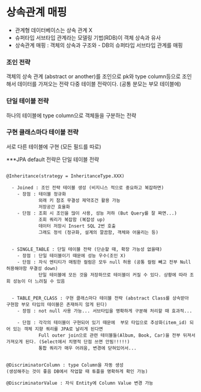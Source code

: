 # 상속관계 매핑

- 관계형 데이터베이스는 상속 관계 X
- 슈퍼타입 서브타입 관계라는 모델링 기법(RDB)이 객체 상속과 유사
- 상속관계 매핑 : 객체의 상속과 구조와 - DB의 슈퍼타입 서브타입 관계를 매핑


### 조인 전략
  객체의 상속 관계 (abstract or another)를 조인으로 pk와 type column등으로 조인해서 데이터를 가져오는 전략
  다중 테이블 전략이다. (공통 분모는 부모 테이블에)

### 단일 테이블 전략
  하나의 테이블에 type column으로 객체들을 구분하는 전략

### 구현 클래스마다 테이블 전략
  서로 다른 테이블에 구현 (모든 필드를 따로)



***JPA default 전략은 단일 테이블 전략


```

@Inheritance(strategy = InheritanceType.XXX)

  - Joined : 조인 전략 테이블 생성 (비지니스 적으로 중요하고 복잡하면)
    - 장점 : 테이블 정규화
            외래 키 참조 무결성 제약조건 활용 가능
            저장공간 효율화
    - 단점 : 조회 시 조인을 많이 사용, 성능 저하 (But Query를 잘 짜면...)
            조회 쿼리가 복잡함 (복잡성 up)
            데이터 저장시 Insert SQL 2번 호출
            그래도 정석 (정규화, 설계의 깔끔함, 객체와 어울리는 등)


  - SINGLE_TABLE : 단일 테이블 전략 (단순할 때, 확장 가능성 없을때)
    - 장점 : 단일 테이블이기 때문에 성능 우수(조인 X)
    - 단점 : 자식 엔티티가 매핑한 컬럼은 모두 null 허용 (공통 컬럼 빼고 전부 Null 허용해야함 무결성 down)
            단일 테이블에 모든 것을 저장하므로 테이블이 커질 수 있다. 상황에 따라 조회 성능이 더 느려질 수 있음


  - TABLE_PER_CLASS : 구현 클래스마다 테이블 전략 (abstract Class를 상속받아 구현함 부모 타입의 테이블은 존재하지 않게 된다)
    - 장점 : not null 사용 가능... 서브타입을 명확하게 구분해 처리할 때 효과적...

    - 단점 : 각각의 테이블이 구현되어 있기 때문에  부모 타입으로 추상화(item_id) 되어 있는 객체 지향 쿼리를 JPA로 날리게 된다면
            Full outer join으로 관련 테이블들(Album, Book, Car)을 전부 뒤져서 가져오게 된다. (Select에서 치명적 단점 쓰면 안됨!!!!!)
            통합 쿼리가 매우 어려움, 변경에 닫혀있어서...


@DiscriminatorColumn : type Column을 자동 생성
(생성해주는 것이 좋음 DB에서 작업할 때 튜플을 명확하게 확인 가능)

@DiscriminatorValue : 자식 Entity에 Column Value 변경 가능

```

